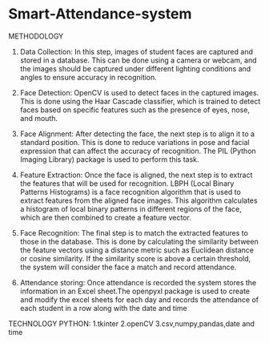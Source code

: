 # Smart-Attendance-system
METHODOLOGY
 

1.	Data Collection: 
In this step, images of student faces are captured and stored in a database. This can be done using a camera or webcam, and the images should be captured under different lighting conditions and angles to ensure accuracy in recognition.

2.	Face Detection:
 OpenCV is used to detect faces in the captured images. This is done using the Haar Cascade classifier, which is trained to detect faces based on specific features such as the presence of eyes, nose, and mouth.

3.	Face Alignment:
 After detecting the face, the next step is to align it to a standard position. This is done to reduce variations in pose and facial expression that can affect the accuracy of recognition. The PIL (Python Imaging Library) package is used to perform this task.

4.	Feature Extraction: 
Once the face is aligned, the next step is to extract the features that will be used for recognition. LBPH (Local Binary Patterns Histograms) is a face recognition algorithm that is used to extract features from the aligned face images. This algorithm calculates a histogram of local binary patterns in different regions of the face, which are then combined to create a feature vector.

5.	Face Recognition: 
The final step is to match the extracted features to those in the database. This is done by calculating the similarity between the feature vectors using a distance metric such as Euclidean distance or cosine similarity. If the similarity score is above a certain threshold, the system will consider the face a match and record attendance.

  6. Attendance storing:
	Once attendance is recorded the system stores the information in an Excel sheet.The openpyxl package is used to create and modify the excel sheets for each day and records the attendance of each student in a row along with the date and time

TECHNOLOGY
PYTHON:
1.tkinter
2.openCV
3.csv,numpy,pandas,date and time
